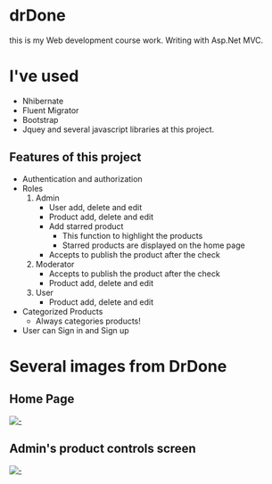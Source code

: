# drDone
this is my Web development course work. Writing with Asp.Net MVC.

# I've used 
- Nhibernate
- Fluent Migrator
- Bootstrap 
- Jquey and several javascript libraries at this project.

## Features of this project
- Authentication and authorization
- Roles
  1. Admin
     - User add, delete and edit
     - Product add, delete and edit
     - Add starred product
        - This function to highlight the products
        - Starred products are displayed on the home page
     - Accepts to publish the product after the check
  2. Moderator
     - Accepts to publish the product after the check
     - Product add, delete and edit
  3. User
     - Product add, delete and edit
- Categorized Products
     - Always categories products!
- User can Sign in and Sign up

# Several images from DrDone
## Home Page
[![ - ](https://i.ibb.co/K0wXxh1/genel.png " - ")](https://i.ibb.co/K0wXxh1/genel.png " - ")

## Admin's product controls screen
[![ - ](https://i.ibb.co/gzhDWbL/r-nkontrol.png " - ")](https://i.ibb.co/gzhDWbL/r-nkontrol.png " - ")
